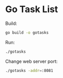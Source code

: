 # Go Task List

Build:
```bash
go build -o gotasks
```

Run:
```bash
./gotasks
```

Change web server port:
```bash
./gotasks -addr=:8081
```
